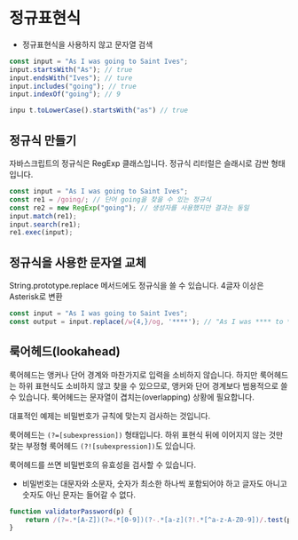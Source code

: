 # 정규표현식

- 정규표현식을 사용하지 않고 문자열 검색

```javascript
const input = "As I was going to Saint Ives";
input.startsWith("As"); // true
input.endsWith("Ives"); // ture
input.includes("going"); // true
input.indexOf("going"); // 9

inpu t.toLowerCase().startsWith("as") // true
```

## 정규식 만들기

자바스크립트의 정규식은 RegExp 클래스입니다. 정규식 리터럴은 슬래시로 감싼 형태입니다.

```javascript
const input = "As I was going to Saint Ives";
const re1 = /going/; // 단어 going을 찾을 수 있는 정규식
const re2 = new RegExp("going"); // 생성자를 사용했지만 결과는 동일
input.match(re1);
input.search(re1);
re1.exec(input);
```

## 정규식을 사용한 문자열 교체

String.prototype.replace 메서드에도 정규식을 쓸 수 있습니다. 4글자 이상은 Asterisk로 변환

```javascript
const input = "As I was going to Saint Ives";
const output = input.replace(/w{4,}/og, '****'); // "As I was **** to **** ****"
```

## 룩어헤드(lookahead)

룩어헤드는 앵커나 단어 경계와 마찬가지로 입력을 소비하지 않습니다. 하지만 룩어헤드는 하위 표현식도 소비하지 않고 찾을 수 있으므로, 앵커와 단어 경계보다 
범용적으로 쓸 수 있습니다. 룩어헤드는 문자열이 겹치는(overlapping) 상황에 필요합니다.

대표적인 예제는 비밀번호가 규칙에 맞는지 검사하는 것입니다.

룩어헤드는 `(?=[subexpression])` 형태입니다. 하위 표현식 뒤에 이어지지 않는 것만 찾는 부정형 룩어헤드 `(?![subexpression])`도 있습니다.

룩어헤드를 쓰면 비밀번호의 유효성을 검사할 수 있습니다.

- 비밀번호는 대문자와 소문자, 숫자가 최소한 하나씩 포함되어야 하고 글자도 아니고 숫자도 아닌 문자는 들어갈 수 없다.

```javascript
function validatorPassword(p) {
    return /(?=.*[A-Z])(?=.*[0-9])(?-.*[a-z](?!.*[^a-z-A-Z0-9])/.test(p);
}
```
